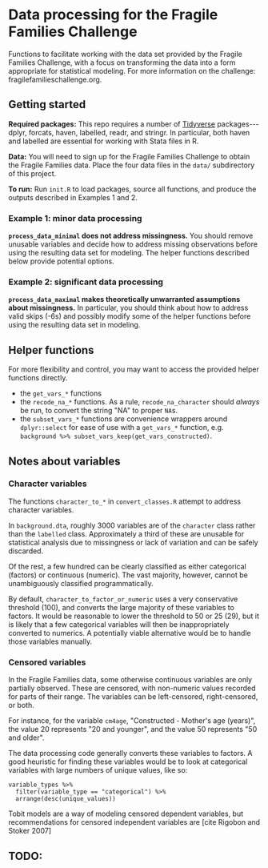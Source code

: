 # Data processing for the Fragile Families Challenge

Functions to facilitate working with the data set provided by the Fragile Families Challenge, with a focus on transforming the data into a form appropriate for statistical modeling. For more information on the challenge: fragilefamilieschallenge.org.

## Getting started

**Required packages:** This repo requires a number of [Tidyverse](http://tidyverse.org/) packages---dplyr, forcats, haven, labelled, readr, and stringr. In particular, both haven and labelled are essential for working with Stata files in R.

**Data:** You will need to sign up for the Fragile Families Challenge to obtain the Fragile Families data. Place the four data files in the `data/` subdirectory of this project.

**To run:** Run `init.R` to load packages, source all functions, and produce the outputs described in Examples 1 and 2.

### Example 1: minor data processing

**`process_data_minimal` does not address missingness.** You should remove unusable variables and decide how to address missing observations before using the resulting data set for modeling. The helper functions described below provide potential options.

### Example 2: significant data processing

**`process_data_maximal` makes theoretically unwarranted assumptions about missingness.** In particular, you should think about how to address valid skips (-6s) and possibly modify some of the helper functions before using the resulting data set in modeling.

## Helper functions

For more flexibility and control, you may want to access the provided helper functions directly.

- the `get_vars_*` functions
- the `recode_na_*` functions. As a rule, `recode_na_character` should *always* be run, to convert the string "NA" to proper `NA`s.
- the `subset_vars_*` functions are convenience wrappers around `dplyr::select` for ease of use with a `get_vars_*` function, e.g. `background %>% subset_vars_keep(get_vars_constructed)`.

## Notes about variables

### Character variables

The functions `character_to_*` in `convert_classes.R` attempt to address character variables.

In `background.dta`, roughly 3000 variables are of the `character` class rather than the `labelled` class. Approximately a third of these are unusable for statistical analysis due to missingness or lack of variation and can be safely discarded.

Of the rest, a few hundred can be clearly classified as either categorical (factors) or continuous (numeric). The vast majority, however, cannot be unambiguously classified programmatically.

By default, `character_to_factor_or_numeric` uses a very conservative threshold (100), and converts the large majority of these variables to factors. It would be reasonable to lower the threshold to 50 or 25 (29), but it is likely that a few categorical variables will then be inappropriately converted to numerics. A potentially viable alternative would be to handle those variables manually.

### Censored variables

In the Fragile Families data, some otherwise continuous variables are only partially observed. These are censored, with non-numeric values recorded for parts of their range. The variables can be left-censored, right-censored, or both.

For instance, for the variable `cm4age`, "Constructed - Mother's age (years)", the value 20 represents "20 and younger", and the value 50 represents "50 and older".

The data processing code generally converts these variables to factors. A good heuristic for finding these variables would be to look at categorical variables with large numbers of unique values, like so:

```{r}
variable_types %>%
  filter(variable_type == "categorical") %>%
  arrange(desc(unique_values))
```

Tobit models are a way of modeling censored dependent variables, but recommendations for censored independent variables are [cite Rigobon and Stoker 2007]

## TODO:
